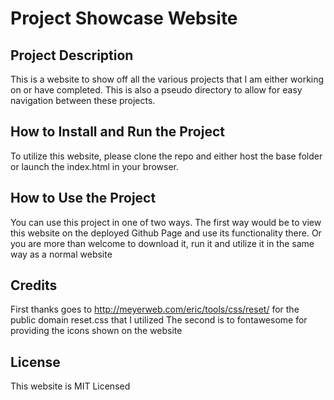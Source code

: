 # Project Showcase Website

## Project Description

This is a website to show off all the various projects that I am either working on or have completed.
This is also a pseudo directory to allow for easy navigation between these projects.

## How to Install and Run the Project

To utilize this website, please clone the repo and either host the base
folder or launch the index.html in your browser.

## How to Use the Project

You can use this project in one of two ways.
The first way would be to view this website on the deployed Github Page and use its functionality there.
Or you are more than welcome to download it, run it and utilize it in the same way as a normal website

## Credits

First thanks goes to http://meyerweb.com/eric/tools/css/reset/ for the public domain reset.css that I utilized
The second is to fontawesome for providing the icons shown on the website

## License

This website is MIT Licensed
